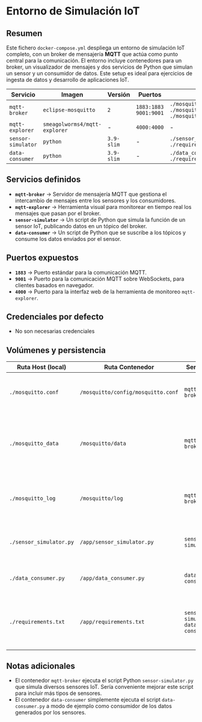 # Entorno de Simulación IoT

## Resumen

Este fichero `docker-compose.yml` despliega un entorno de simulación IoT completo, con un broker de mensajería **MQTT** que actúa como punto central para la comunicación. El entorno incluye contenedores para un broker, un visualizador de mensajes y dos servicios de Python que simulan un sensor y un consumidor de datos. Este setup es ideal para ejercicios de ingesta de datos y desarrollo de aplicaciones IoT.

| Servicio | Imagen | Versión | Puertos | Volúmenes | Red |
|---|---|---|---|---|---|
| `mqtt-broker` | `eclipse-mosquitto` | `2` | `1883:1883`<br>`9001:9001` | `./mosquitto.conf:/mosquitto/config/mosquitto.conf`<br>`./mosquitto_data:/mosquitto/data`<br>`./mosquitto_log:/mosquitto/log` | `shared-network` |
| `mqtt-explorer` | `smeagolworms4/mqtt-explorer` | - | `4000:4000` | - | `shared-network` |
| `sensor-simulator` | `python` | `3.9-slim` | - | `./sensor_simulator.py:/app/sensor_simulator.py`<br>`./requirements.txt:/app/requirements.txt` | `shared-network` |
| `data-consumer` | `python` | `3.9-slim` | - | `./data_consumer.py:/app/data_consumer.py`<br>`./requirements.txt:/app/requirements.txt` | `shared-network` |


## Servicios definidos

  - **`mqtt-broker`** → Servidor de mensajería MQTT que gestiona el intercambio de mensajes entre los sensores y los consumidores.
  - **`mqtt-explorer`** → Herramienta visual para monitorear en tiempo real los mensajes que pasan por el broker.
  - **`sensor-simulator`** → Un script de Python que simula la función de un sensor IoT, publicando datos en un tópico del broker.
  - **`data-consumer`** → Un script de Python que se suscribe a los tópicos y consume los datos enviados por el sensor.


## Puertos expuestos

  * **`1883`** → Puerto estándar para la comunicación MQTT.
  * **`9001`** → Puerto para la comunicación MQTT sobre WebSockets, para clientes basados en navegador.
  * **`4000`** → Puerto para la interfaz web de la herramienta de monitoreo `mqtt-explorer`.


## Credenciales por defecto

- No son necesarias credenciales


## Volúmenes y persistencia

| Ruta Host (local)      | Ruta Contenedor                    | Servicio          | Propósito |
|------------------------|------------------------------------|-------------------|-----------|
| `./mosquitto.conf`     | `/mosquitto/config/mosquitto.conf` | `mqtt-broker`     | Permite configurar el broker Mosquitto desde el equipo anfitrión. |
| `./mosquitto_data`     | `/mosquitto/data`                  | `mqtt-broker`     | Almacena los datos de persistencia del broker, como los mensajes retenidos o las configuraciones de seguridad. |
| `./mosquitto_log`      | `/mosquitto/log`                   | `mqtt-broker`     | Guarda los archivos de registro del broker para la auditoría y depuración. |
| `./sensor_simulator.py`| `/app/sensor_simulator.py`         | `sensor-simulator`| Mapea el script del simulador para que el contenedor lo ejecute. |
| `./data_consumer.py`   | `/app/data_consumer.py`            | `data-consumer`   | Mapea el script del consumidor de datos para su ejecución. |
| `./requirements.txt`   | `/app/requirements.txt`            | `sensor-simulator`<br>`data-consumer` | Contiene las dependencias de Python (ej. `paho-mqtt`) para que los servicios las instalen automáticamente. |



## Notas adicionales

- El contenedor `mqtt-broker` ejecuta el script Python `sensor-simulator.py` que simula diversos sensores IoT. Sería conveniente mejorar este script para incluir más tipos de sensores.
- El contenedor `data-consumer` simplemente ejecuta el script `data-consumer.py` a modo de ejemplo como consumidor de los datos generados por los sensores.
